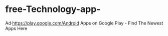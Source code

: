 # free-Technology-app-
Ad·https://play.google.com/Android Apps on Google Play - Find The Newest Apps Here
